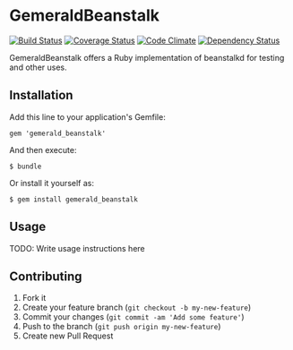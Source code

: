 # GemeraldBeanstalk
[![Build Status](https://travis-ci.org/gemeraldbeanstalk/gemerald_beanstalk.png?branch=master)](https://travis-ci.org/gemeraldbeanstalk/gemerald_beanstalk)
[![Coverage Status](https://coveralls.io/repos/gemeraldbeanstalk/gemerald_beanstalk/badge.png)](https://coveralls.io/r/gemeraldbeanstalk/gemerald_beanstalk)
[![Code Climate](https://codeclimate.com/github/gemeraldbeanstalk/gemerald_beanstalk.png)](https://codeclimate.com/github/gemeraldbeanstalk/gemerald_beanstalk)
[![Dependency Status](https://gemnasium.com/gemeraldbeanstalk/gemerald_beanstalk.png)](https://gemnasium.com/gemeraldbeanstalk/gemerald_beanstalk)


GemeraldBeanstalk offers a Ruby implementation of beanstalkd for testing and other uses.

## Installation

Add this line to your application's Gemfile:

    gem 'gemerald_beanstalk'

And then execute:

    $ bundle

Or install it yourself as:

    $ gem install gemerald_beanstalk

## Usage

TODO: Write usage instructions here

## Contributing

1. Fork it
2. Create your feature branch (`git checkout -b my-new-feature`)
3. Commit your changes (`git commit -am 'Add some feature'`)
4. Push to the branch (`git push origin my-new-feature`)
5. Create new Pull Request
